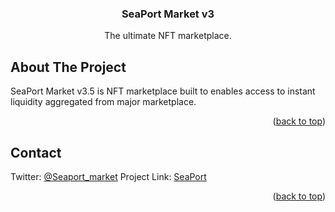 <h3 align="center">SeaPort Market v3</h3>
  <p align="center">
The ultimate NFT marketplace.

<!-- ABOUT THE PROJECT -->

## About The Project

SeaPort Market v3.5 is NFT marketplace built to enables access to instant liquidity aggregated from major marketplace.

<p align="right">(<a href="#top">back to top</a>)</p>

<!-- CONTACT -->

## Contact

Twitter: [@Seaport_market](https://twitter.com/Seaport_market)
Project Link: [SeaPort](https://www.seaport.market/)

<p align="right">(<a href="#top">back to top</a>)</p>
